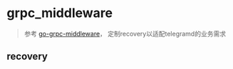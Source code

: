 # grpc_middleware
> 参考 [go-grpc-middleware](https://github.com/grpc-ecosystem/go-grpc-middleware)， 定制recovery以适配telegramd的业务需求

## recovery
